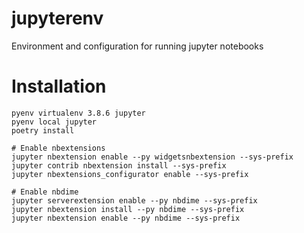 # jupyterenv
Environment and configuration for running jupyter notebooks

# Installation
```
pyenv virtualenv 3.8.6 jupyter
pyenv local jupyter
poetry install

# Enable nbextensions
jupyter nbextension enable --py widgetsnbextension --sys-prefix
jupyter contrib nbextension install --sys-prefix
jupyter nbextensions_configurator enable --sys-prefix

# Enable nbdime
jupyter serverextension enable --py nbdime --sys-prefix
jupyter nbextension install --py nbdime --sys-prefix
jupyter nbextension enable --py nbdime --sys-prefix

```
